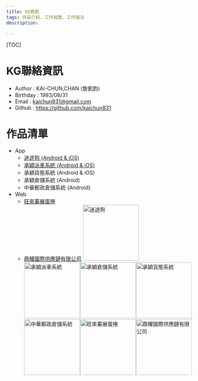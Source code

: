 ```yaml
---
title: KG簡歷
tags: 作品介紹、工作經歷、工作接洽
description: 

---
```

[TOC]

# KG聯絡資訊
- Author : KAI-CHUN,CHAN (詹凱鈞)
- Birthday : 1993/08/31
- Email : kaichun831@gmail.com
- Github : https://github.com/kaichun831


# 作品清單

- App
    - [迷途狗 (Android & iOS)](https://play.google.com/store/apps/details?id=com.dylanwalkha.asuscomm.app.twudingmap&hl=zh-TW)
    - [承穎派車系統 (Android & iOS)](https://apps.apple.com/tw/app/%E6%89%BF%E7%A9%8E%E6%B4%BE%E8%BB%8A%E7%B3%BB%E7%B5%B1/id1622515145)
    - 承穎貨態系統 (Android & iOS)
    - 承穎倉儲系統 (Android)
    - 中華郵政倉儲系統 (Android)
- Web
    - [旺來蓁展蛋捲](https://walai.com.tw)
    - [鼎耀國際供應鏈有限公司](https://dynergicsupplyinc.com/)
<img src="https://i.imgur.com/9hXYeXG.png" alt="迷途狗" width="150"><img src="https://i.imgur.com/LF1zkEh.png" alt="承穎派車系統" width="150"><img src="https://i.imgur.com/X4UF8l4.png" alt="承穎倉儲系統" width="150"><img src="https://i.imgur.com/Sl7VCsM.png" alt="承穎貨態系統" width="150"><img src="https://i.imgur.com/lHDVbB5.png" alt="中華郵政倉儲系統" width="150"><img src="https://i.imgur.com/mDEXaNl.png" alt="旺來蓁展蛋捲" width="150"><img src="https://i.imgur.com/Tkq4HFe.png" alt="鼎耀國際供應鏈有限公司" width="150">
